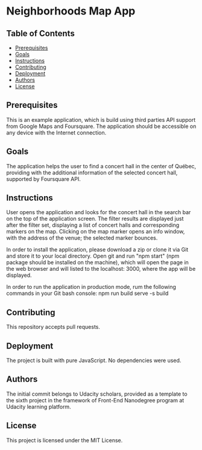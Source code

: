 # Neighborhoods Map App

## Table of Contents

* [Prerequisites](#prerequisites)
* [Goals](#goals)
* [Instructions](#instructions)
* [Contributing](#contributing)
* [Deployment](#deployment)
* [Authors](#authors)
* [License](#license)


## Prerequisites

This is an example application, which is build using third parties API support from Google Maps and Foursquare. The application should be accessible on any device with the Internet connection.

## Goals

The application helps the user to find a concert hall in the center of Québec, providing with the additional information of the selected concert hall, supported by Foursquare API.

## Instructions

User opens the application and looks for the concert hall in the search bar on the top of the application screen. The filter results are displayed just after the filter set, displaying a list of concert halls and corresponding markers on the map. Clicking on the map marker opens an info window, with the address of the venue; the selected marker bounces.

In order to install the application, please download a zip or clone it via Git and store it to your local directory. Open git and run "npm start" (npm package should be installed on the machine), which will open the page in the web browser and will listed to the localhost: 3000, where the app will be displayed.

In order to run the application in production mode, rum the following commands in your Git bash console:
npm run build
serve -s build

## Contributing

This repository accepts pull requests.

## Deployment

The project is built with pure JavaScript. No dependencies were used.

## Authors

The initial commit belongs to Udacity scholars, provided as a template to the sixth project in the framework of Front-End Nanodegree program at Udacity learning platform.

## License

This project is licensed under the MIT License.
